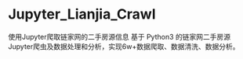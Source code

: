 # Jupyter_Lianjia_Crawl
使用Jupyter爬取链家网的二手房源信息
基于 Python3 的链家网二手房源Jupyter爬虫及数据处理和分析，实现6w+数据爬取、数据清洗、数据分析。
